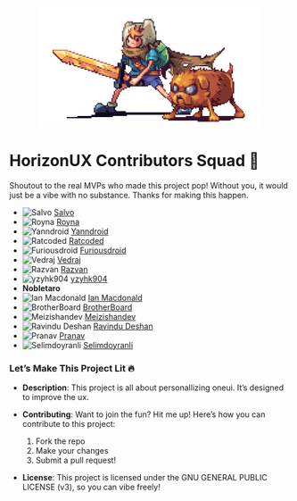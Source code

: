 <p align="center">
  <img src="https://github.com/selimdoyranli/selimdoyranli/blob/master/preview.gif" width="400" alt="Project HorizonUX Contributors" />
</p>

# HorizonUX Contributors Squad 🥰

Shoutout to the real MVPs who made this project pop! Without you, it would just be a vibe with no substance. Thanks for making this happen.

- ![Salvo](https://github.com/salvogiangri.png) [Salvo](https://github.com/salvogiangri)
- ![Royna](https://github.com/Royna2544.png) [Royna](https://github.com/Royna2544)
- ![Yanndroid](https://github.com/Yanndroid.png) [Yanndroid](https://github.com/Yanndroid)
- ![Ratcoded](https://github.com/ratcoded.png) [Ratcoded](https://github.com/ratcoded)
- ![Furiousdroid](https://github.com/furiousdroid.png) [Furiousdroid](https://github.com/furiousdroid)
- ![Vedraj](https://github.com/gawasvedraj.png) [Vedraj](https://github.com/gawasvedraj)
- ![Razvan](https://github.com/corsicanu.png) [Razvan](https://github.com/corsicanu)
- ![yzyhk904](https://github.com/yzyhk904.png) [yzyhk904](https://github.com/yzyhk904)
- **Nobletaro**
- ![Ian Macdonald](https://github.com/ianmacd.png) [Ian Macdonald](https://github.com/ianmacd)
- ![BrotherBoard](https://github.com/BrotherBoard.png) [BrotherBoard](https://github.com/BrotherBoard)
- ![Meizishandev](https://github.com/meizishandev.png) [Meizishandev](https://github.com/meizishandev)
- ![Ravindu Deshan](https://github.com/ravindu644.png) [Ravindu Deshan](https://github.com/ravindu644)
- ![Pranav](https://github.com/Pranav-Game-Dev.png) [Pranav](https://github.com/Pranav-Game-Dev)
- ![Selimdoyranli](https://github.com/selimdoyranli.png) [Selimdoyranli](https://github.com/selimdoyranli)

### Let’s Make This Project Lit 🔥

- **Description**: This project is all about personallizing oneui. It’s designed to improve the ux.
  
- **Contributing**: Want to join the fun? Hit me up! Here’s how you can contribute to this project:
  
  1. Fork the repo
  2. Make your changes
  3. Submit a pull request!

- **License**: This project is licensed under the GNU GENERAL PUBLIC LICENSE (v3), so you can vibe freely!
